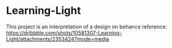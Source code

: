 # Learning-Light
This project is an interpretation of a design on behance
reference: https://dribbble.com/shots/10581307-Learning-Light/attachments/2353424?mode=media

